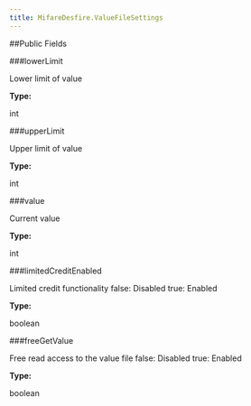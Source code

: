 ```yaml
---
title: MifareDesfire.ValueFileSettings
---
```




##Public Fields

###lowerLimit

Lower limit of value

**Type:**

int

###upperLimit

Upper limit of value

**Type:**

int

###value

Current value

**Type:**

int

###limitedCreditEnabled

Limited credit functionality false: Disabled true: Enabled

**Type:**

boolean

###freeGetValue

Free read access to the value file false: Disabled true: Enabled

**Type:**

boolean


